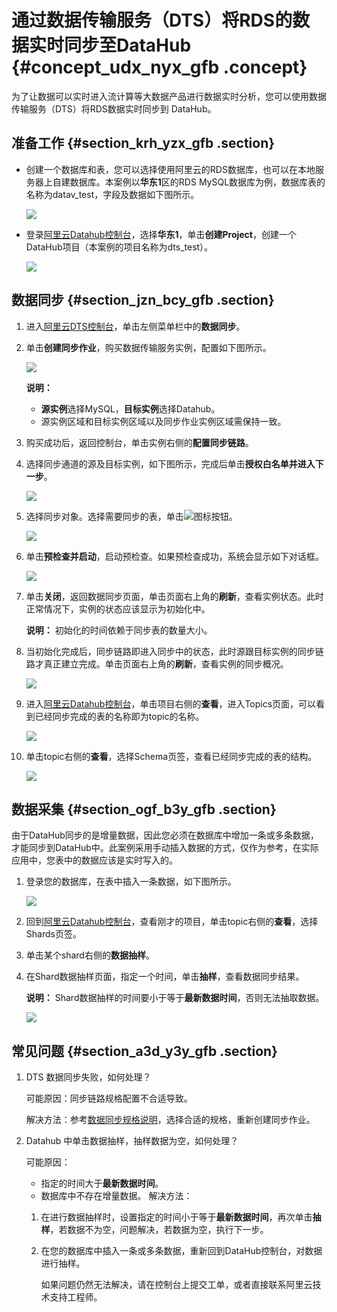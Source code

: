 # 通过数据传输服务（DTS）将RDS的数据实时同步至DataHub {#concept_udx_nyx_gfb .concept}

为了让数据可以实时进入流计算等大数据产品进行数据实时分析，您可以使用数据传输服务（DTS）将RDS数据实时同步到 DataHub。

## 准备工作 {#section_krh_yzx_gfb .section}

-   创建一个数据库和表，您可以选择使用阿里云的RDS数据库，也可以在本地服务器上自建数据库。本案例以**华东1**区的RDS MySQL数据库为例，数据库表的名称为datav\_test，字段及数据如下图所示。

    ![](http://static-aliyun-doc.oss-cn-hangzhou.aliyuncs.com/assets/img/21843/153802936112934_zh-CN.png)

-   登录[阿里云Datahub控制台](https://datahub.console.aliyun.com/datahub)，选择**华东1**，单击**创建Project**，创建一个DataHub项目（本案例的项目名称为dts\_test）。

    ![](http://static-aliyun-doc.oss-cn-hangzhou.aliyuncs.com/assets/img/21843/153802936112936_zh-CN.png)


## 数据同步 {#section_jzn_bcy_gfb .section}

1.  进入[阿里云DTS控制台](https://dts.console.aliyun.com)，单击左侧菜单栏中的**数据同步**。
2.  单击**创建同步作业**，购买数据传输服务实例，配置如下图所示。

    ![](http://static-aliyun-doc.oss-cn-hangzhou.aliyuncs.com/assets/img/21843/153802936112941_zh-CN.png)

    **说明：** 

    -   **源实例**选择MySQL，**目标实例**选择Datahub。
    -   源实例区域和目标实例区域以及同步作业实例区域需保持一致。
3.  购买成功后，返回控制台，单击实例右侧的**配置同步链路**。
4.  选择同步通道的源及目标实例，如下图所示，完成后单击**授权白名单并进入下一步**。

    ![](http://static-aliyun-doc.oss-cn-hangzhou.aliyuncs.com/assets/img/21843/153802936112945_zh-CN.png)

5.  选择同步对象。选择需要同步的表，单击![](http://static-aliyun-doc.oss-cn-hangzhou.aliyuncs.com/assets/img/21843/153802936112947_zh-CN.png)图标按钮。

    ![](http://static-aliyun-doc.oss-cn-hangzhou.aliyuncs.com/assets/img/21843/153802936112946_zh-CN.png)

6.  单击**预检查并启动**，启动预检查。如果预检查成功，系统会显示如下对话框。

    ![](http://static-aliyun-doc.oss-cn-hangzhou.aliyuncs.com/assets/img/21843/153802936112948_zh-CN.png)

7.  单击**关闭**，返回数据同步页面，单击页面右上角的**刷新**，查看实例状态。此时正常情况下，实例的状态应该显示为初始化中。

    **说明：** 初始化的时间依赖于同步表的数量大小。

8.  当初始化完成后，同步链路即进入同步中的状态，此时源跟目标实例的同步链路才真正建立完成。单击页面右上角的**刷新**，查看实例的同步概况。

    ![](http://static-aliyun-doc.oss-cn-hangzhou.aliyuncs.com/assets/img/21843/153802936112949_zh-CN.png)

9.  进入[阿里云Datahub控制台](https://datahub.console.aliyun.com/datahub)，单击项目右侧的**查看**，进入Topics页面，可以看到已经同步完成的表的名称即为topic的名称。

    ![](http://static-aliyun-doc.oss-cn-hangzhou.aliyuncs.com/assets/img/21843/153802936312950_zh-CN.png)

10. 单击topic右侧的**查看**，选择Schema页签，查看已经同步完成的表的结构。

    ![](http://static-aliyun-doc.oss-cn-hangzhou.aliyuncs.com/assets/img/21843/153802936312951_zh-CN.png)


## 数据采集 {#section_ogf_b3y_gfb .section}

由于DataHub同步的是增量数据，因此您必须在数据库中增加一条或多条数据，才能同步到DataHub中。此案例采用手动插入数据的方式，仅作为参考，在实际应用中，您表中的数据应该是实时写入的。

1.  登录您的数据库，在表中插入一条数据，如下图所示。

    ![](http://static-aliyun-doc.oss-cn-hangzhou.aliyuncs.com/assets/img/21843/153802936312952_zh-CN.png)

2.  回到[阿里云Datahub控制台](https://datahub.console.aliyun.com/datahub)，查看刚才的项目，单击topic右侧的**查看**，选择Shards页签。
3.  单击某个shard右侧的**数据抽样**。
4.  在Shard数据抽样页面，指定一个时间，单击**抽样**，查看数据同步结果。

    **说明：** Shard数据抽样的时间要小于等于**最新数据时间**，否则无法抽取数据。

    ![](http://static-aliyun-doc.oss-cn-hangzhou.aliyuncs.com/assets/img/21843/153802936312953_zh-CN.png)


## 常见问题 {#section_a3d_y3y_gfb .section}

1.  DTS 数据同步失败，如何处理？

    可能原因：同步链路规格配置不合适导致。

    解决方法：参考[数据同步规格说明](https://help.aliyun.com/document_detail/26605.html)，选择合适的规格，重新创建同步作业。

2.  Datahub 中单击数据抽样，抽样数据为空，如何处理？

    可能原因：

    -   指定的时间大于**最新数据时间**。
    -   数据库中不存在增量数据。
    解决方法：

    1.  在进行数据抽样时，设置指定的时间小于等于**最新数据时间**，再次单击**抽样**，若数据不为空，问题解决，若数据为空，执行下一步。
    2.  在您的数据库中插入一条或多条数据，重新回到DataHub控制台，对数据进行抽样。

        如果问题仍然无法解决，请在控制台上提交工单，或者直接联系阿里云技术支持工程师。


